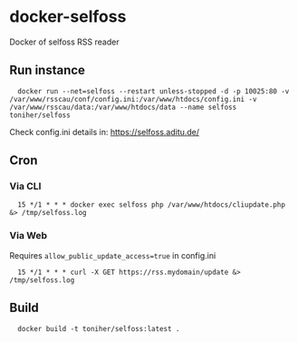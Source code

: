 # docker-selfoss
Docker of selfoss RSS reader


## Run instance

      docker run --net=selfoss --restart unless-stopped -d -p 10025:80 -v /var/www/rsscau/conf/config.ini:/var/www/htdocs/config.ini -v /var/www/rsscau/data:/var/www/htdocs/data --name selfoss toniher/selfoss

Check config.ini details in: https://selfoss.aditu.de/

## Cron


### Via CLI


      15 */1 * * * docker exec selfoss php /var/www/htdocs/cliupdate.php &> /tmp/selfoss.log

### Via Web

Requires ```allow_public_update_access=true``` in config.ini

      15 */1 * * * curl -X GET https://rss.mydomain/update &> /tmp/selfoss.log

## Build

      docker build -t toniher/selfoss:latest .
